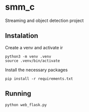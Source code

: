 # smm_c
Streaming and object detection project

## Instalation
Create a venv and activate ir
```
python3 -m venv .venv
source .venv/bin/activate
```
Install the necessary packages
```
pip install -r requirements.txt
```
## Running 
```
python web_flask.py
```
